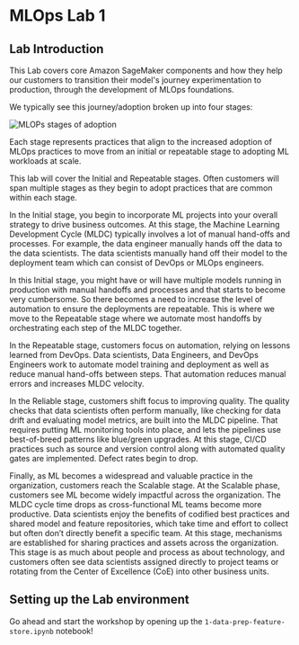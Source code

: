 # MLOps Lab 1

## Lab Introduction

This Lab covers core Amazon SageMaker components and how they help our customers 
to transition their model's journey experimentation to production, through the development of 
MLOps foundations.

We typically see this journey/adoption broken up into four stages:

![MLOPs stages of adoption](pipeline_scripts/images/mlops-stages-of-adoption.png)

Each stage represents practices that align to the increased adoption of MLOps practices to move from an initial or repeatable stage to adopting ML workloads at scale.

This lab will cover the Initial and Repeatable stages. Often customers will span multiple stages as they begin to adopt practices that are common within each stage.

In the Initial stage, you begin to incorporate ML projects into your overall strategy to drive business outcomes. At this stage, the Machine Learning Development Cycle (MLDC) typically involves a lot of manual hand-offs and processes. For example, the data engineer manually hands off the data to the data scientists. The data scientists manually hand off their model to the deployment team which can consist of DevOps or MLOps engineers.

In this Initial stage, you might have or will have multiple models running in production with manual handoffs and processes and that starts to become very cumbersome. So there becomes a need to increase the level of automation to ensure the deployments are repeatable. This is where we move to the Repeatable stage where we automate most handoffs by orchestrating each step of the MLDC together.

In the Repeatable stage, customers focus on automation, relying on lessons learned from DevOps. Data scientists, Data Engineers, and DevOps Engineers work to automate model training and deployment as well as reduce manual hand-offs between steps. That automation reduces manual errors and increases MLDC velocity.

In the Reliable stage, customers shift focus to improving quality. The quality checks that data scientists often perform manually, like checking for data drift and evaluating model metrics, are built into the MLDC pipeline. That requires putting ML monitoring tools into place, and lets the pipelines use best-of-breed patterns like blue/green upgrades. At this stage, CI/CD practices such as source and version control along with automated quality gates are implemented. Defect rates begin to drop.

Finally, as ML becomes a widespread and valuable practice in the organization, customers reach the Scalable stage. At the Scalable phase, customers see ML become widely impactful across the organization. The MLDC cycle time drops as cross-functional ML teams become more productive. Data scientists enjoy the benefits of codified best practices and shared model and feature repositories, which take time and effort to collect but often don’t directly benefit a specific team. At this stage, mechanisms are established for sharing practices and assets across the organization. This stage is as much about people and process as about technology, and customers often see data scientists assigned directly to project teams or rotating from the Center of Excellence (CoE) into other business units.


## Setting up the Lab environment
Go ahead and start the workshop by opening up the `1-data-prep-feature-store.ipynb` notebook!

